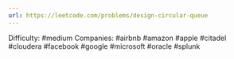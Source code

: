 ```yaml
---
url: https://leetcode.com/problems/design-circular-queue
---
```


Difficulty: #medium
Companies: #airbnb #amazon #apple #citadel #cloudera #facebook #google #microsoft #oracle #splunk